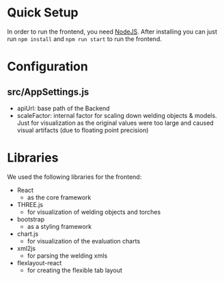 # Quick Setup

In order to run the frontend, you need [NodeJS](https://nodejs.org/).
After installing you can just run 
`npm install` and `npm run start` to run the frontend.

# Configuration
src/AppSettings.js
----
- apiUrl: base path of the Backend
- scaleFactor: internal factor for scaling down welding objects & models. Just for visualization as the original values were too large and caused visual artifacts (due to floating point precision)


# Libraries
We used the following libraries for the frontend:

- React                   
    - as the core framework
- THREE.js                
    - for visualization of welding objects and torches
- bootstrap              
    - as a styling framework
- chart.js                
    - for visualization of the evaluation charts
- xml2js                 
    - for parsing the welding xmls
- flexlayout-react       
    - for creating the flexible tab layout
